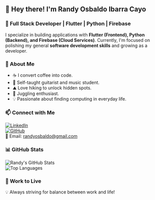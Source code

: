 ## 👋 Hey there! I'm Randy Osbaldo Ibarra Cayo  

### 🚀 Full Stack Developer | Flutter | Python | Firebase  

I specialize in building applications with **Flutter (Frontend), Python (Backend), and Firebase (Cloud Services)**. Currently, I'm focused on polishing my general **software development skills** and growing as a developer.

### 🎸 About Me  
- ☕ I convert coffee into code.  
- 🎵 Self-taught guitarist and music student.  
- ⛰️ Love hiking to unlock hidden spots.  
- 🤹 Juggling enthusiast.  
- 💡 Passionate about finding computing in everyday life.  

### 📫 Connect with Me  
[![LinkedIn](https://img.shields.io/badge/LinkedIn-%230077B5.svg?&style=flat-square&logo=linkedin&logoColor=white)](https://www.linkedin.com/in/randyibarra/)  
[![GitHub](https://img.shields.io/badge/GitHub-%23121011.svg?&style=flat-square&logo=github&logoColor=white)](https://github.com/RandyIbarra)  
📧 Email: randyosbaldo@gmail.com  

### 📊 GitHub Stats  
![Randy's GitHub Stats](https://github-readme-stats.vercel.app/api?username=RandyIbarra&show_icons=true&theme=tokyonight)  
![Top Languages](https://github-readme-stats.vercel.app/api/top-langs/?username=RandyIbarra&layout=compact&theme=tokyonight)  

### 🎯 Work to Live  
💡 Always striving for balance between work and life!
